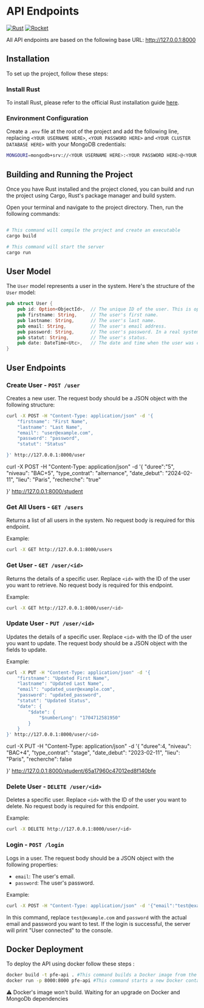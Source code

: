 # API Endpoints

[![Rust](https://img.shields.io/badge/Rust-000000?style=for-the-badge&logo=rust&logoColor=white)](https://www.rust-lang.org/)
[![Rocket](https://img.shields.io/badge/Rocket-000000?style=for-the-badge&logo=rocket&logoColor=white)](https://rocket.rs/)

All API endpoints are based on the following base URL: <http://127.0.0.1:8000>

## Installation

To set up the project, follow these steps:

### Install Rust

To install Rust, please refer to the official Rust installation guide [here](https://www.rust-lang.org/tools/install).

### Environment Configuration

Create a `.env` file at the root of the project and add the following line, replacing `<YOUR USERNAME HERE>`, `<YOUR PASSWORD HERE>` and `<YOUR CLUSTER DATABASE HERE>` with your MongoDB credentials:

```bash
MONGOURI=mongodb+srv://<YOUR USERNAME HERE>:<YOUR PASSWORD HERE>@<YOUR CLUSTER DATABASE HERE>?retryWrites=true&w=majority
```

## Building and Running the Project

Once you have Rust installed and the project cloned, you can build and run the project using Cargo, Rust's package manager and build system.

Open your terminal and navigate to the project directory. Then, run the following commands:

```bash

# This command will compile the project and create an executable
cargo build

# This command will start the server
cargo run
```

## User Model

The `User` model represents a user in the system. Here's the structure of the `User` model:

```rust
pub struct User {
    pub id: Option<ObjectId>,  // The unique ID of the user. This is optional because MongoDB will automatically assign an ID when a user is created.
    pub firstname: String,     // The user's first name.
    pub lastname: String,      // The user's last name.
    pub email: String,         // The user's email address.
    pub password: String,      // The user's password. In a real system, this would be hashed and salted for security.
    pub statut: String,        // The user's status.
    pub date: DateTime<Utc>,   // The date and time when the user was created. Should be number long
}
```

## User Endpoints

### Create User - `POST /user`

Creates a new user. The request body should be a JSON object with the following structure:

```bash
curl -X POST -H "Content-Type: application/json" -d '{
    "firstname": "First Name",
    "lastname": "Last Name",
    "email": "user@example.com",
    "password": "password",
    "statut": "Status"

}' http://127.0.0.1:8000/user
```

curl -X POST -H "Content-Type: application/json" -d '{
"duree":"5",
"niveau": "BAC+5",
"type_contrat": "alternance",
"date_debut": "2024-02-11",
"lieu": "Paris",
"recherche": "true"

}' http://127.0.0.1:8000/student

### Get All Users - `GET /users`

Returns a list of all users in the system. No request body is required for this endpoint.

Example:

```bash
curl -X GET http://127.0.0.1:8000/users
```

### Get User - `GET /user/<id>`

Returns the details of a specific user. Replace `<id>` with the ID of the user you want to retrieve. No request body is required for this endpoint.

Example:

```bash
curl -X GET http://127.0.0.1:8000/user/<id>
```

### Update User - `PUT /user/<id>`

Updates the details of a specific user. Replace `<id>` with the ID of the user you want to update. The request body should be a JSON object with the fields to update.

Example:

```bash
curl -X PUT -H "Content-Type: application/json" -d '{
    "firstname": "Updated First Name",
    "lastname": "Updated Last Name",
    "email": "updated_user@example.com",
    "password": "updated_password",
    "statut": "Updated Status",
    "date": {
        "$date": {
            "$numberLong": "1704712581950"
        }
    }
}' http://127.0.0.1:8000/user/<id>
```

curl -X PUT -H "Content-Type: application/json" -d '{
"duree":4,
"niveau": "BAC+4",
"type_contrat": "stage",
"date_debut": "2023-02-11",
"lieu": "Paris",
"recherche": false

}' http://127.0.0.1:8000/student/65a17960c47012ed8f140bfe

### Delete User - `DELETE /user/<id>`

Deletes a specific user. Replace `<id>` with the ID of the user you want to delete. No request body is required for this endpoint.

Example:

```bash
curl -X DELETE http://127.0.0.1:8000/user/<id>
```

### Login - `POST /login`

Logs in a user. The request body should be a JSON object with the following properties:

- `email`: The user's email.
- `password`: The user's password.

Example:

```bash
curl -X POST -H "Content-Type: application/json" -d '{"email":"test@example.com","password":"password"}' http://127.0.0.1:8000/login
```

In this command, replace `test@example.com` and `password` with the actual email and password you want to test. If the login is successful, the server will print "User connected" to the console.

## Docker Deployment

To deploy the API using docker follow these steps :

```bash
docker build -t pfe-api . #This command builds a Docker image from the Dockerfile and tags it with the name pfe-api.
docker run -p 8000:8000 pfe-api #This command starts a new Docker container from the pfe-api image and maps the container's port 8000 to port 8000 on your host machine.
```

⚠️ Docker's image won't build. Waiting for an upgrade on Docker and MongoDb dependencies
